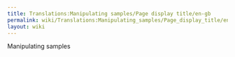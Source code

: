 ```yaml
---
title: Translations:Manipulating samples/Page display title/en-gb
permalink: wiki/Translations:Manipulating_samples/Page_display_title/en-gb/
layout: wiki
---
```


Manipulating samples
